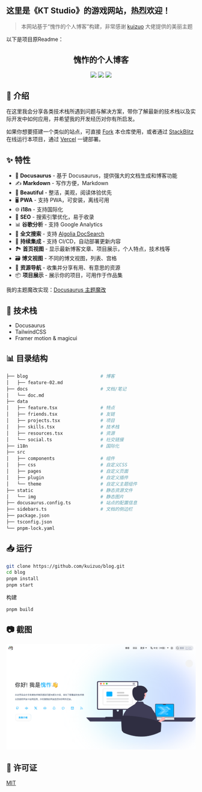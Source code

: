 ## 这里是《KT Studio》的游戏网站，热烈欢迎！

> 本网站基于“愧怍的个人博客”构建，非常感谢 <a href="https://github.com/kuizuo">kuizuo</a> 大佬提供的美丽主题

以下是项目原Readme：

<h2 align="center">
愧怍的个人博客
</h2>
<p align="center">
<a href="https://vercel.com/new/clone?repository-url=https://github.com/kuizuo/blog/tree/main&project-name=blog&repo-name=blog" rel="nofollow"><img src="https://vercel.com/button"></a>
<a href="https://app.netlify.com/start/deploy?repository=https://github.com/kuizuo/blog" rel="nofollow"><img src="https://www.netlify.com/img/deploy/button.svg"></a>
<a href="https://stackblitz.com/github/kuizuo/blog" rel="nofollow"><img src="https://developer.stackblitz.com/img/open_in_stackblitz.svg"></a>
</p>

## 👋 介绍

在这里我会分享各类技术栈所遇到问题与解决方案，带你了解最新的技术栈以及实际开发中如何应用，并希望我的开发经历对你有所启发。

如果你想要搭建一个类似的站点，可直接 [Fork](https://github.com/kuizuo/blog/fork) 本仓库使用，或者通过 [StackBlitz](https://stackblitz.com/github/kuizuo/blog) 在线运行本项目，通过 [Vercel](https://vercel.com/new/clone?repository-url=https://github.com/kuizuo/blog/tree/main&project-name=blog&repo-name=blog) 一键部署。

## ✨ 特性

- 🦖 **Docusaurus** - 基于 Docusaurus，提供强大的文档生成和博客功能
- ✍️ **Markdown** - 写作方便，Markdown
- 🎨 **Beautiful** - 整洁，美观，阅读体验优先
- 🖥️ **PWA** - 支持 PWA，可安装，离线可用
- 🌐 **i18n** - 支持国际化
- 💯 **SEO** - 搜索引擎优化，易于收录
- 📊 **谷歌分析** - 支持 Google Analytics
- 🔎 **全文搜索** - 支持 [Algolia DocSearch](https://github.com/algolia/docsearch)
- 🚀 **持续集成** - 支持 CI/CD，自动部署更新内容
- 🏞️ **首页视图** - 显示最新博客文章、项目展示，个人特点，技术栈等
- 🗃️ **博文视图** - 不同的博文视图，列表、宫格
- 🌈 **资源导航** - 收集并分享有用、有意思的资源
- 📦 **项目展示** - 展示你的项目，可用作于作品集

我的主题魔改实现：[Docusaurus 主题魔改](https://kuizuo.cn/docs/docusaurus-guides)

## :wrench: 技术栈

- Docusaurus
- TailwindCSS
- Framer motion & magicui 

## 📊 目录结构

```bash
├── blog                           # 博客
│   ├── feature-02.md
├── docs                           # 文档/笔记
│   └── doc.md
├── data
│   ├── feature.tsx                # 特点
│   ├── friends.tsx                # 友链
│   ├── projects.tsx               # 项目
│   ├── skills.tsx                 # 技术栈
│   ├── resources.tsx              # 资源
│   └── social.ts                  # 社交链接
├── i18n                           # 国际化
├── src
│   ├── components                 # 组件
│   ├── css                        # 自定义CSS
│   ├── pages                      # 自定义页面
│   ├── plugin                     # 自定义插件
│   └── theme                      # 自定义主题组件
├── static                         # 静态资源文件
│   └── img                        # 静态图片
├── docusaurus.config.ts           # 站点的配置信息
├── sidebars.ts                    # 文档的侧边栏
├── package.json
├── tsconfig.json
└── pnpm-lock.yaml
```

## 📥 运行

```bash
git clone https://github.com/kuizuo/blog.git
cd blog
pnpm install
pnpm start
```

构建

```bash
pnpm build
```

## 📷 截图

<img width="1471" alt="Live Demo" src="https://github.com/kuizuo/blog/blob/main/static/img/og.png?raw=true">

## 📝 许可证

[MIT](./LICENSE)
